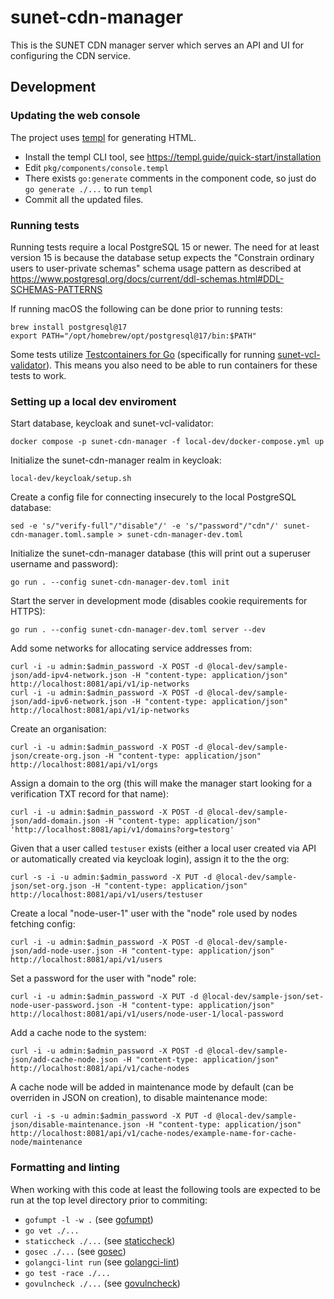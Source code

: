 # sunet-cdn-manager
This is the SUNET CDN manager server which serves an API and UI for
configuring the CDN service.

## Development
### Updating the web console
The project uses [templ](https://templ.guide) for generating HTML.
* Install the templ CLI tool, see https://templ.guide/quick-start/installation
* Edit `pkg/components/console.templ`
* There exists `go:generate` comments in the component code, so just do `go generate ./...` to run `templ`
* Commit all the updated files.

### Running tests
Running tests require a local PostgreSQL 15 or newer. The need for
at least version 15 is because the database setup expects the "Constrain
ordinary users to user-private schemas" schema usage pattern as described at
https://www.postgresql.org/docs/current/ddl-schemas.html#DDL-SCHEMAS-PATTERNS

If running macOS the following can be done prior to running tests:
```
brew install postgresql@17
export PATH="/opt/homebrew/opt/postgresql@17/bin:$PATH"
```

Some tests utilize [Testcontainers for Go](https://golang.testcontainers.org)
(specifically for running
[sunet-vcl-validator](https://github.com/SUNET/sunet-vcl-validator)). This
means you also need to be able to run containers for these tests to work.

### Setting up a local dev enviroment
Start database, keycloak and sunet-vcl-validator:
```
docker compose -p sunet-cdn-manager -f local-dev/docker-compose.yml up
```

Initialize the sunet-cdn-manager realm in keycloak:
```
local-dev/keycloak/setup.sh
```

Create a config file for connecting insecurely to the local PostgreSQL database:
```
sed -e 's/"verify-full"/"disable"/' -e 's/"password"/"cdn"/' sunet-cdn-manager.toml.sample > sunet-cdn-manager-dev.toml
```

Initialize the sunet-cdn-manager database (this will print out a superuser username and password):
```
go run . --config sunet-cdn-manager-dev.toml init
```

Start the server in development mode (disables cookie requirements for HTTPS):
```
go run . --config sunet-cdn-manager-dev.toml server --dev
```

Add some networks for allocating service addresses from:
```
curl -i -u admin:$admin_password -X POST -d @local-dev/sample-json/add-ipv4-network.json -H "content-type: application/json" http://localhost:8081/api/v1/ip-networks
curl -i -u admin:$admin_password -X POST -d @local-dev/sample-json/add-ipv6-network.json -H "content-type: application/json" http://localhost:8081/api/v1/ip-networks
```

Create an organisation:
```
curl -i -u admin:$admin_password -X POST -d @local-dev/sample-json/create-org.json -H "content-type: application/json" http://localhost:8081/api/v1/orgs
```

Assign a domain to the org (this will make the manager start looking for a verification TXT record for that name):
```
curl -i -u admin:$admin_password -X POST -d @local-dev/sample-json/add-domain.json -H "content-type: application/json" 'http://localhost:8081/api/v1/domains?org=testorg'
```

Given that a user called `testuser` exists (either a local user created via API or automatically created via keycloak login), assign it to the the org:
```
curl -s -i -u admin:$admin_password -X PUT -d @local-dev/sample-json/set-org.json -H "content-type: application/json" http://localhost:8081/api/v1/users/testuser
```

Create a local "node-user-1" user with the "node" role used by nodes fetching config:
```
curl -i -u admin:$admin_password -X POST -d @local-dev/sample-json/add-node-user.json -H "content-type: application/json" http://localhost:8081/api/v1/users
```

Set a password for the user with "node" role:
```
curl -i -u admin:$admin_password -X PUT -d @local-dev/sample-json/set-node-user-password.json -H "content-type: application/json" http://localhost:8081/api/v1/users/node-user-1/local-password
```

Add a cache node to the system:
```
curl -i -u admin:$admin_password -X POST -d @local-dev/sample-json/add-cache-node.json -H "content-type: application/json" http://localhost:8081/api/v1/cache-nodes
```

A cache node will be added in maintenance mode by default (can be overriden in JSON on creation), to disable maintenance mode:
```
curl -i -s -u admin:$admin_password -X PUT -d @local-dev/sample-json/disable-maintenance.json -H "content-type: application/json" http://localhost:8081/api/v1/cache-nodes/example-name-for-cache-node/maintenance
```

### Formatting and linting
When working with this code at least the following tools are expected to be
run at the top level directory prior to commiting:

* `gofumpt -l -w .` (see [gofumpt](https://github.com/mvdan/gofumpt))
* `go vet ./...`
* `staticcheck ./...` (see [staticcheck](https://staticcheck.io))
* `gosec ./...` (see [gosec](https://github.com/securego/gosec))
* `golangci-lint run` (see [golangci-lint](https://golangci-lint.run))
* `go test -race ./...`
* `govulncheck ./...` (see [govulncheck](https://go.dev/doc/tutorial/govulncheck))
